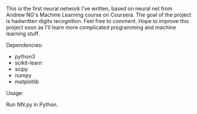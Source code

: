 This is the first neural network I've written, based on neural net from Andrew NG's Machine Learning course on Coursera.
The goal of the project is hadwritten digits recognition.
Feel free to comment. Hope to improve this project soon as I'll learn more complicated programming and machine learning stuff.

Dependencies:
- python3
- scikit-learn
- scipy
- numpy
- matplotlib

Usage:

Run NN.py in Python.

